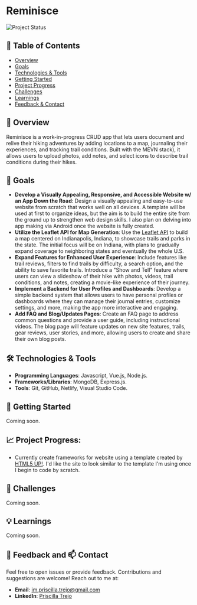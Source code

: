# Reminisce

![Project Status](https://img.shields.io/badge/Status-WIP-orange)

## 📑 Table of Contents
- [Overview](#overview)
- [Goals](#goals)
- [Technologies & Tools](#technologies--tools)
- [Getting Started](#getting-started)
- [Project Progress](#project-progress)
- [Challenges](#challenges)
- [Learnings](#learnings)
- [Feedback & Contact](#feedback--contact)

## 📖 Overview

Reminisce is a work-in-progress CRUD app that lets users document and relive their hiking adventures by adding locations to a map, journaling their experiences, and tracking trail conditions. Built with the MEVN stack), it allows users to upload photos, add notes, and select icons to describe trail conditions during their hikes.

## 🎯 Goals

- **Develop a Visually Appealing, Responsive, and Accessible Website w/ an App Down the Road**: Design a visually appealing and easy-to-use website from scratch that works well on all devices. A template will be used at first to organize ideas, but the aim is to build the entire site from the ground up to strengthen web design skills. I also plan on delving into app making via Android once the website is fully created.
- **Utilize the Leaflet API for Map Generation**: Use the [Leaflet API](https://leafletjs.com/) to build a map centered on Indianapolis, Indiana, to showcase trails and parks in the state. The initial focus will be on Indiana, with plans to gradually expand coverage to neighboring states and eventually the whole U.S.
- **Expand Features for Enhanced User Experience**: Include features like trail reviews, filters to find trails by difficulty, a search option, and the ability to save favorite trails. Introduce a "Show and Tell" feature where users can view a slideshow of their hike with photos, videos, trail conditions, and notes, creating a movie-like experience of their journey.
- **Implement a Backend for User Profiles and Dashboards**: Develop a simple backend system that allows users to have personal profiles or dashboards where they can manage their journal entries, customize settings, and more, making the app more interactive and engaging.
- **Add FAQ and Blog/Updates Pages**: Create an FAQ page to address common questions and provide a user guide, including instructional videos. The blog page will feature updates on new site features, trails, gear reviews, user stories, and more, allowing users to create and share their own blog posts.

## 🛠️ Technologies & Tools

- **Programming Languages**: Javascript, Vue.js, Node.js.
- **Frameworks/Libraries**: MongoDB, Express.js.
- **Tools**: Git, GitHub, Netlify, Visual Studio Code.

## 🚀 Getting Started
Coming soon.

## 📈 Project Progress:
- Currently create frameworks for website using a template created by [HTML5 UP!](https://html5up.net/). I'd like the site to look similar to the template I'm using once I begin to code by scratch.

## 🤔 Challenges
Coming soon.

## 💡 Learnings
Coming soon.

## 💬 Feedback and 📫 Contact
Feel free to open issues or provide feedback. Contributions and suggestions are welcome! Reach out to me at:
- **Email**: [im.priscilla.trejo@gmail.com](mailto:im.priscilla.trejo@gmail.com)
- **LinkedIn**: [Priscilla Trejo](https://www.linkedin.com/in/priscillantrejo/)
